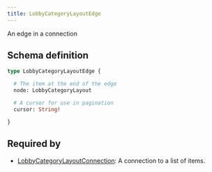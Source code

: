 ```yaml
---
title: LobbyCategoryLayoutEdge
---
```


An edge in a connection

## Schema definition
```graphql
type LobbyCategoryLayoutEdge {

  # The item at the end of the edge
  node: LobbyCategoryLayout

  # A cursor for use in pagination
  cursor: String!

}
```

## Required by
* [LobbyCategoryLayoutConnection](graphql/schema/lobbycategorylayoutconnection.md): A connection to a list of items.
